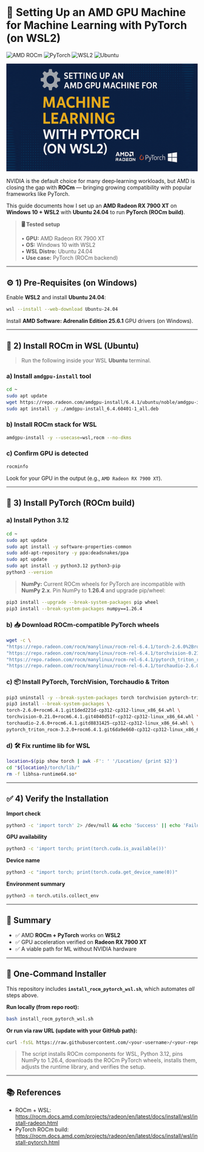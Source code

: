 # 🔧 Setting Up an AMD GPU Machine for Machine Learning with PyTorch (on WSL2)

![AMD ROCm](https://img.shields.io/badge/AMD-ROCm-red) ![PyTorch](https://img.shields.io/badge/PyTorch-2.6.0-orange) ![WSL2](https://img.shields.io/badge/WSL2-Windows%2010-blue) ![Ubuntu](https://img.shields.io/badge/Ubuntu-24.04-E95420)

![Banner](./banner.png)

NVIDIA is the default choice for many deep‑learning workloads, but AMD is closing the gap with **ROCm** — bringing growing compatibility with popular frameworks like PyTorch.

This guide documents how I set up an **AMD Radeon RX 7900 XT** on **Windows 10 + WSL2** with **Ubuntu 24.04** to run **PyTorch (ROCm build)**.

> **🖥️ Tested setup**
>
> • **GPU:** AMD Radeon RX 7900 XT  
> • **OS:** Windows 10 with WSL2  
> • **WSL Distro:** Ubuntu 24.04  
> • **Use case:** PyTorch (ROCm backend)

---

## ⚙️ 1) Pre‑Requisites (on Windows)

Enable **WSL2** and install **Ubuntu 24.04**:
```bash
wsl --install --web-download Ubuntu-24.04
```
Install **AMD Software: Adrenalin Edition 25.6.1** GPU drivers (on Windows).

---

## 🔧 2) Install ROCm in WSL (Ubuntu)

> Run the following inside your WSL **Ubuntu** terminal.

### a) Install `amdgpu-install` tool
```bash
cd ~
sudo apt update
wget https://repo.radeon.com/amdgpu-install/6.4.1/ubuntu/noble/amdgpu-install_6.4.60401-1_all.deb
sudo apt install -y ./amdgpu-install_6.4.60401-1_all.deb
```

### b) Install ROCm stack for WSL
```bash
amdgpu-install -y --usecase=wsl,rocm --no-dkms
```

### c) Confirm GPU is detected
```bash
rocminfo
```
Look for your GPU in the output (e.g., `AMD Radeon RX 7900 XT`).

---

## 🧪 3) Install PyTorch (ROCm build)

### a) Install Python 3.12
```bash
cd ~
sudo apt update
sudo apt install -y software-properties-common
sudo add-apt-repository -y ppa:deadsnakes/ppa
sudo apt update
sudo apt install -y python3.12 python3-pip
python3 --version
```

> **NumPy:** Current ROCm wheels for PyTorch are incompatible with **NumPy 2.x**. Pin NumPy to **1.26.4** and upgrade pip/wheel:
```bash
pip3 install --upgrade --break-system-packages pip wheel
pip3 install --break-system-packages numpy==1.26.4
```

### b) 📥 Download ROCm‑compatible PyTorch wheels
```bash
wget -c \
"https://repo.radeon.com/rocm/manylinux/rocm-rel-6.4.1/torch-2.6.0%2Brocm6.4.1.git1ded221d-cp312-cp312-linux_x86_64.whl" \
"https://repo.radeon.com/rocm/manylinux/rocm-rel-6.4.1/torchvision-0.21.0%2Brocm6.4.1.git4040d51f-cp312-cp312-linux_x86_64.whl" \
"https://repo.radeon.com/rocm/manylinux/rocm-rel-6.4.1/pytorch_triton_rocm-3.2.0%2Brocm6.4.1.git6da9e660-cp312-cp312-linux_x86_64.whl" \
"https://repo.radeon.com/rocm/manylinux/rocm-rel-6.4.1/torchaudio-2.6.0%2Brocm6.4.1.gitd8831425-cp312-cp312-linux_x86_64.whl"
```

### c) 📦 Install PyTorch, TorchVision, Torchaudio & Triton
```bash
pip3 uninstall -y --break-system-packages torch torchvision pytorch-triton-rocm || true
pip3 install --break-system-packages \
torch-2.6.0+rocm6.4.1.git1ded221d-cp312-cp312-linux_x86_64.whl \
torchvision-0.21.0+rocm6.4.1.git4040d51f-cp312-cp312-linux_x86_64.whl \
torchaudio-2.6.0+rocm6.4.1.gitd8831425-cp312-cp312-linux_x86_64.whl \
pytorch_triton_rocm-3.2.0+rocm6.4.1.git6da9e660-cp312-cp312-linux_x86_64.whl
```

### d) 🛠️ Fix runtime lib for WSL
```bash
location=$(pip show torch | awk -F': ' '/Location/ {print $2}')
cd "${location}/torch/lib/"
rm -f libhsa-runtime64.so*
```

---

## ✅ 4) Verify the Installation

**Import check**
```bash
python3 -c 'import torch' 2> /dev/null && echo 'Success' || echo 'Failure'
```

**GPU availability**
```bash
python3 -c 'import torch; print(torch.cuda.is_available())'
```

**Device name**
```bash
python3 -c "import torch; print(torch.cuda.get_device_name(0))"
```

**Environment summary**
```bash
python3 -m torch.utils.collect_env
```

---

## 🎯 Summary

- ✅ AMD **ROCm + PyTorch** works on **WSL2**  
- ✅ GPU acceleration verified on **Radeon RX 7900 XT**  
- ✅ A viable path for ML without NVIDIA hardware

---

## 🚀 One‑Command Installer

This repository includes **`install_rocm_pytorch_wsl.sh`**, which automates *all* steps above.

**Run locally (from repo root):**
```bash
bash install_rocm_pytorch_wsl.sh
```

**Or run via raw URL (update with your GitHub path):**
```bash
curl -fsSL https://raw.githubusercontent.com/<your-username>/<your-repo>/main/install_rocm_pytorch_wsl.sh -o install.sh && bash install.sh
```

> The script installs ROCm components for WSL, Python 3.12, pins NumPy to 1.26.4, downloads the ROCm PyTorch wheels, installs them, adjusts the runtime library, and verifies the setup.

---

## 📚 References

- ROCm + WSL: <https://rocm.docs.amd.com/projects/radeon/en/latest/docs/install/wsl/install-radeon.html>  
- PyTorch ROCm build: <https://rocm.docs.amd.com/projects/radeon/en/latest/docs/install/wsl/install-pytorch.html>
